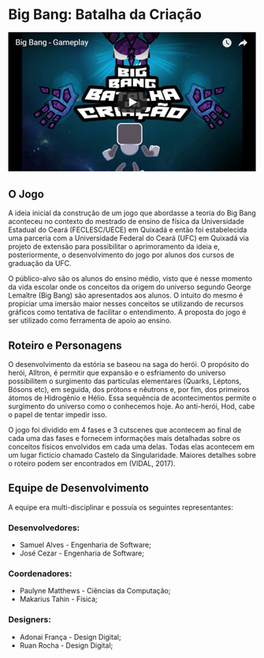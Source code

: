 # Big Bang: Batalha da Criação
[![big bang game trailer](https://github.com/SamuelIGT/bigbang/blob/master/thumbnail.png?raw=true)](https://www.youtube.com/watch?v=9Whu1qHSFNM)
## O Jogo
A ideia inicial da construção de um jogo que abordasse a teoria do Big Bang aconteceu no contexto do mestrado de ensino de física da Universidade Estadual do Ceará (FECLESC/UECE) em Quixadá e então foi estabelecida uma parceria com a Universidade Federal do Ceará (UFC) em Quixadá via projeto de extensão para possibilitar o aprimoramento da ideia e, posteriormente, o desenvolvimento do jogo por alunos dos cursos de graduação da UFC.
 
O público-alvo são os alunos do ensino médio, visto que é nesse momento da vida escolar onde os conceitos da origem do universo segundo George Lemaître (Big Bang) são apresentados aos alunos. O intuito do mesmo é propiciar uma imersão maior nesses conceitos se utilizando de recursos gráficos como tentativa de facilitar o entendimento. A proposta do jogo é ser utilizado como ferramenta de apoio ao ensino.

## Roteiro e Personagens
O desenvolvimento da estória se baseou na saga do herói. O propósito do herói, Alltron, é permitir que expansão e o esfriamento do universo possibilitem o surgimento das partículas elementares (Quarks, Léptons, Bósons etc), em seguida, dos prótons e nêutrons e, por fim, dos primeiros átomos de Hidrogênio e Hélio. Essa sequência de acontecimentos permite o surgimento do universo como o conhecemos hoje. Ao anti-herói, Hod, cabe o papel de tentar impedir isso.

O jogo foi dividido em 4 fases e 3 cutscenes que acontecem ao final de cada uma das fases e fornecem informações mais detalhadas sobre os conceitos físicos envolvidos em cada uma delas. Todas elas acontecem em um lugar fictício chamado Castelo da Singularidade. Maiores detalhes sobre o roteiro podem ser encontrados em (VIDAL, 2017).

## Equipe de Desenvolvimento
 A equipe era multi-disciplinar e possuía os seguintes representantes:

### Desenvolvedores:
- Samuel Alves - Engenharia de Software;
- José Cezar -  Engenharia de Software;

### Coordenadores:
- Paulyne Matthews - Ciências da Computação;
- Makarius Tahin - Física;

### Designers:
- Adonai França - Design Digital;
- Ruan Rocha - Design Digital;
